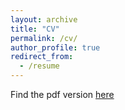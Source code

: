 ```yaml
---
layout: archive
title: "CV"
permalink: /cv/
author_profile: true
redirect_from:
  - /resume
---
```


Find the pdf version [here](Nsapkota_CV_11212023.pdf)
